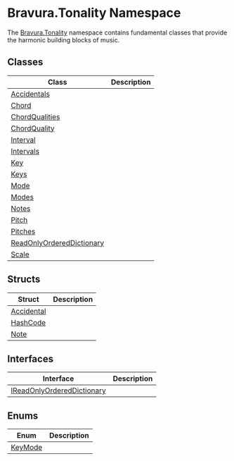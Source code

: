 # Bravura.Tonality Namespace

The [Bravura.Tonality](./) namespace contains fundamental classes that provide the harmonic building blocks of music.

## Classes
| Class | Description |
| --- | --- |
| [Accidentals](./Accidentals.md) | |
| [Chord](./Chord.md) | |
| [ChordQualities](./ChordQualities.md) | |
| [ChordQuality](./ChordQuality.md) | |
| [Interval](./Interval.md) | |
| [Intervals](./Intervals.md) | |
| [Key](./Key.md) | |
| [Keys](./Keys.md) | |
| [Mode](./Mode.md) | |
| [Modes](./Modes.md) | |
| [Notes](./Notes.md) | |
| [Pitch](./Pitch.md) | |
| [Pitches](./Pitches.md) | |
| [ReadOnlyOrderedDictionary](./ReadOnlyOrderedDictionary.md) | |
| [Scale](./Scale) | |

## Structs
| Struct | Description |
| --- | --- |
| [Accidental](./Accidental.md) | |
| [HashCode](./HashCode.md) | |
| [Note](./Note.md) | |

## Interfaces
| Interface | Description |
| --- | --- |
| [IReadOnlyOrderedDictionary](./IReadOnlyOrderedDictionary.md) | |

## Enums
| Enum | Description |
| --- | --- |
| [KeyMode](./KeyMode.md) | |
